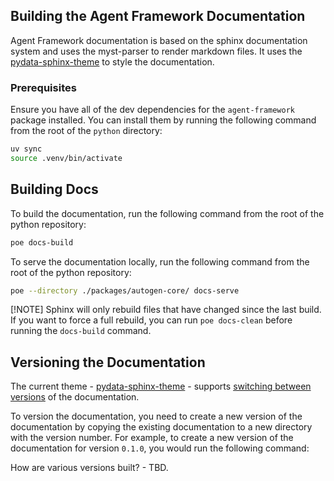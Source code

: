 ## Building the Agent Framework Documentation

Agent Framework documentation is based on the sphinx documentation system and uses the myst-parser to render markdown files. It uses the [pydata-sphinx-theme](https://pydata-sphinx-theme.readthedocs.io/en/latest/) to style the documentation.

### Prerequisites

Ensure you have all of the dev dependencies for the `agent-framework` package installed. You can install them by running the following command from the root of the `python` directory:

```bash
uv sync
source .venv/bin/activate
```

## Building Docs

To build the documentation, run the following command from the root of the python repository:

```bash
poe docs-build
```

To serve the documentation locally, run the following command from the root of the python repository:

```bash
poe --directory ./packages/autogen-core/ docs-serve
```

[!NOTE]
Sphinx will only rebuild files that have changed since the last build. If you want to force a full rebuild, you can run `poe docs-clean` before running the `docs-build` command.

## Versioning the Documentation

The current theme - [pydata-sphinx-theme](https://pydata-sphinx-theme.readthedocs.io/en/latest/) - supports [switching between versions](https://pydata-sphinx-theme.readthedocs.io/en/stable/user_guide/version-dropdown.html) of the documentation.

To version the documentation, you need to create a new version of the documentation by copying the existing documentation to a new directory with the version number. For example, to create a new version of the documentation for version `0.1.0`, you would run the following command:

How are various versions built? - TBD.